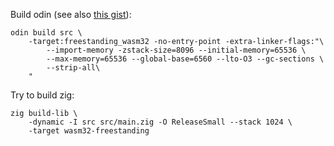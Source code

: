 Build odin (see also [this gist](https://gist.github.com/gingerBill/9a6c0a6f0a34a147ff82e9f6047db2ac)):

```
odin build src \
    -target:freestanding_wasm32 -no-entry-point -extra-linker-flags:"\
        --import-memory -zstack-size=8096 --initial-memory=65536 \
        --max-memory=65536 --global-base=6560 --lto-O3 --gc-sections \
        --strip-all\
    "
```

Try to build zig:

```
zig build-lib \
    -dynamic -I src src/main.zig -O ReleaseSmall --stack 1024 \
    -target wasm32-freestanding
```
